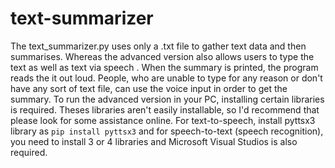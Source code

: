 # text-summarizer 
The text_summarizer.py uses only a .txt file to gather text data and then summarises. Whereas the advanced version also allows users to type the text as well as text via speech .
When the summary is printed, the program reads the it out loud. People, who are unable to type for any reason or don't have any sort of text file, can use the voice input in order to get the summary.
To run the advanced version in your PC, installing certain libraries is required. Theses libraries aren't easily installable, so I'd recommend that please look for some assistance online. 
For text-to-speech, install pyttsx3 library as `pip install pyttsx3` and for speech-to-text (speech recognition), you need to install 3 or 4 libraries and Microsoft Visual Studios is also required.
